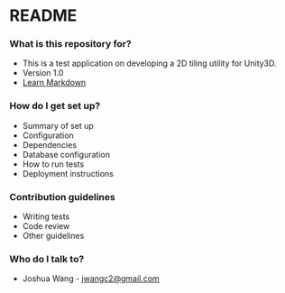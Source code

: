 # README #

### What is this repository for? ###

* This is a test application on developing a 2D tiling utility for Unity3D.
* Version 1.0
* [Learn Markdown](https://bitbucket.org/tutorials/markdowndemo)

### How do I get set up? ###

* Summary of set up
* Configuration
* Dependencies
* Database configuration
* How to run tests
* Deployment instructions

### Contribution guidelines ###

* Writing tests
* Code review
* Other guidelines

### Who do I talk to? ###

* Joshua Wang - jwangc2@gmail.com